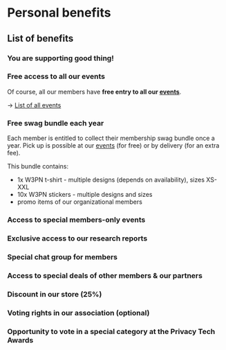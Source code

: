 # Personal benefits

## List of benefits

### You are supporting good thing!

### Free access to all our events

Of course, all our members have **free entry to all our [events](/events/)**.

→ [List of all events](https://web3privacy.info/events)

### Free swag bundle each year

Each member is entitled to collect their membership swag bundle once a year. Pick up is possible at our [events](/events/) (for free) or by delivery (for an extra fee).

This bundle contains:
* 1x W3PN t-shirt - multiple designs (depends on availability), sizes XS-XXL
* 10x W3PN stickers - multiple designs and sizes
* promo items of our organizational members

### Access to special members-only events

### Exclusive access to our research reports

### Special chat group for members

### Access to special deals of other members & our partners

### Discount in our store (25%)

### Voting rights in our association (optional)

### Opportunity to vote in a special category at the Privacy Tech Awards